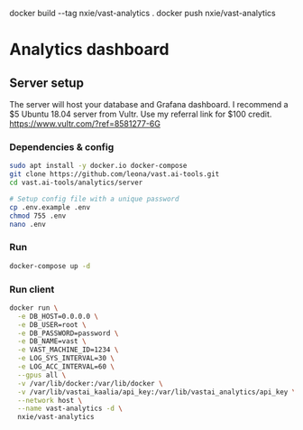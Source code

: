 docker build --tag nxie/vast-analytics .
docker push nxie/vast-analytics

# Analytics dashboard



## Server setup

The server will host your database and Grafana dashboard.
I recommend a $5 Ubuntu 18.04 server from Vultr. Use my referral link for $100 credit.
https://www.vultr.com/?ref=8581277-6G


### Dependencies & config
```bash
sudo apt install -y docker.io docker-compose
git clone https://github.com/leona/vast.ai-tools.git
cd vast.ai-tools/analytics/server

# Setup config file with a unique password
cp .env.example .env
chmod 755 .env
nano .env
```

### Run
```bash
docker-compose up -d
```
### Run client
```bash
docker run \
  -e DB_HOST=0.0.0.0 \
  -e DB_USER=root \
  -e DB_PASSWORD=password \
  -e DB_NAME=vast \
  -e VAST_MACHINE_ID=1234 \
  -e LOG_SYS_INTERVAL=30 \
  -e LOG_ACC_INTERVAL=60 \
  --gpus all \
  -v /var/lib/docker:/var/lib/docker \
  -v /var/lib/vastai_kaalia/api_key:/var/lib/vastai_analytics/api_key \
  --network host \
  --name vast-analytics -d \
  nxie/vast-analytics
```
